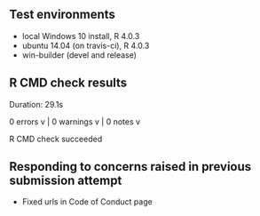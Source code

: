 ## Test environments
* local Windows 10 install, R 4.0.3
* ubuntu 14.04 (on travis-ci), R 4.0.3
* win-builder (devel and release)

## R CMD check results

Duration: 29.1s

0 errors v | 0 warnings v | 0 notes v

R CMD check succeeded

## Responding to concerns raised in previous submission attempt

* Fixed urls in Code of Conduct page
